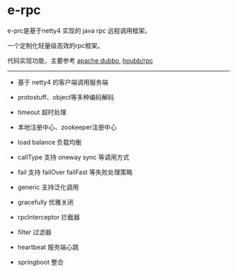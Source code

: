 # e-rpc
e-prc是基于netty4 实现的 java rpc 远程调用框架。

一个定制化轻量级高效的rpc框架。

代码实现功能，主要参考 <a href="https://dubbo.apache.org/zh/docs/introduction/" target="_blank">apache dubbo</a>, <a href="https://github.com/houbb/rpc" target="_blank">houbb/rpc</a>

___

* 基于 netty4 的客户端调用服务端

* protostuff、object等多种编码解码

* timeout 超时处理

* 本地注册中心、zookeeper注册中心

* load balance 负载均衡

* callType 支持 oneway sync 等调用方式

* fail 支持 failOver failFast 等失败处理策略

* generic 支持泛化调用

* gracefully 优雅关闭

* rpcInterceptor 拦截器

* filter 过滤器

* heartbeat 服务端心跳

* springboot 整合
